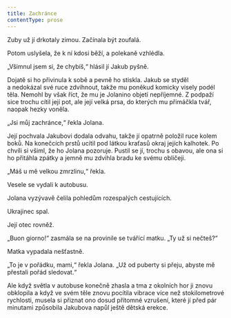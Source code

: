 ```yaml
---
title: Zachránce
contentType: prose
---
```


Zuby už jí drkotaly zimou. Začínala být zoufalá.

Potom uslyšela, že k ní kdosi běží, a polekaně vzhlédla.

„Všimnul jsem si, že chybíš,“ hlásil jí Jakub pyšně.

Dojatě si ho přivinula k sobě a pevně ho stiskla. Jakub se styděl a nedokázal své ruce zdvihnout, takže mu poněkud komicky visely podél těla. Nemohl by však říct, že mu je Jolanino objetí nepříjemné. Z podpaží sice trochu cítil její pot, ale její velká prsa, do kterých mu přimáčkla tvář, naopak hezky voněla.

„Jsi můj zachránce,“ řekla Jolana.

Její pochvala Jakubovi dodala odvahu, takže jí opatrně položil ruce kolem boků. Na konečcích prstů ucítil pod látkou kraťasů okraj jejích kalhotek. Po chvíli si všiml, že ho Jolana pozoruje. Pustil se jí, trochu s obavou, ale ona si ho přitáhla zpátky a jemně mu zdvihla bradu ke svému obličeji.

„Máš u mě velkou zmrzlinu,“ řekla.

Vesele se vydali k autobusu.

Jolana vyzývavě čelila pohledům rozespalých cestujících.

Ukrajinec spal.

Její otec rovněž.

„Buon giorno!“ zasmála se na provinile se tvářící matku. „Ty už si nečteš?“

Matka vypadala nešťastně.

„To je v pořádku, mami,“ řekla Jolana. „Už od puberty si přeju, abyste mě přestali pořád sledovat.“

Ale když světla v autobuse konečně zhasla a tma z okolních hor ji zno­vu obklopila a když ve svém těle znovu pocítila vibrace více než sto­ki­lometrové rychlosti, musela si přiznat ono dosud přítomné vzrušení, které jí před pár minutami způsobila Jakubova napůl ještě dětská erekce.
